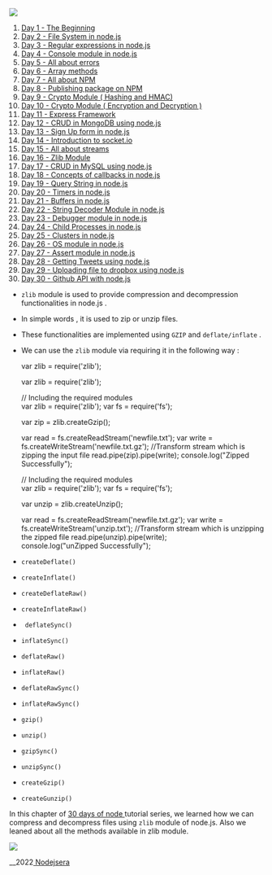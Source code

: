 ![](https://www.nodejsera.com/nodejs-tutorial-day16-zlib-module.htmlassets/img/logo.png)


  1. [ Day 1 - The Beginning ](nodejs-tutorial-day1-thebeginning.html)
  2. [ Day 2 - File System in node.js ](nodejs-tutorial-day2-filesystem.html)
  3. [ Day 3 - Regular expressions in node.js ](nodejs-tutorial-day3-regular-expressions.html)
  4. [ Day 4 - Console module in node.js ](nodejs-tutorial-day4-console-module.html)
  5. [ Day 5 - All about errors ](nodejs-tutorial-day5-all-about-errors.html)
  6. [ Day 6 - Array methods](nodejs-tutorial-day6-array-methods.html)
  7. [ Day 7 - All about NPM](nodejs-tutorial-day7-all-about-npm.html)
  8. [ Day 8 - Publishing package on NPM ](nodejs-tutorial-day8-publishing-on-npm.html)
  9. [ Day 9 - Crypto Module ( Hashing and HMAC)](nodejs-tutorial-day9-crypto-module.html)
  10. [ Day 10 - Crypto Module ( Encryption and Decryption ) ](nodejs-tutorial-day10-crypto-module-symmetric-asymmetric-encryption-decryption.html)
  11. [ Day 11 - Express Framework ](nodejs-tutorial-day11-express-framework.html)
  12. [ Day 12 - CRUD in MongoDB using node.js ](nodejs-tutorial-day12-crud-in-mongodb.html)
  13. [ Day 13 - Sign Up form in node.js ](nodejs-tutorial-day13-signup-using-nodejs-express-mongodb.html)
  14. [ Day 14 - Introduction to socket.io ](nodejs-tutorial-day14-introduction-to-socket-io.html)
  15. [ Day 15 - All about streams ](nodejs-tutorial-day15-all-about-streams.html)
  16. [ Day 16 - Zlib Module ](nodejs-tutorial-day16-zlib-module.html)
  17. [ Day 17 - CRUD in MySQL using node.js ](nodejs-tutorial-day17-crud-in-mysql.html)
  18. [ Day 18 - Concepts of callbacks in node.js ](nodejs-tutorial-day18-callbacks.html)
  19. [ Day 19 - Query String in node.js ](nodejs-tutorial-day19-query-string.html)
  20. [ Day 20 - Timers in node.js ](nodejs-tutorial-day20-timers.html)
  21. [ Day 21 - Buffers in node.js](nodejs-tutorial-day21-buffers.html)
  22. [ Day 22 - String Decoder Module in node.js ](nodejs-tutorial-day22-string-decoder.html)
  23. [ Day 23 - Debugger module in node.js ](nodejs-tutorial-day23-debuggers.html)
  24. [ Day 24 - Child Processes in node.js ](nodejs-tutorial-day24-child-processes.html)
  25. [ Day 25 - Clusters in node.js ](nodejs-tutorial-day25-clusters.html)
  26. [ Day 26 - OS module in node.js ](nodejs-tutorial-day26-os-module.html)
  27. [ Day 27 - Assert module in node.js ](nodejs-tutorial-day27-assert.html)
  28. [ Day 28 - Getting Tweets using node.js ](nodejs-tutorial-day28-getting-tweets-using-nodejs.html)
  29. [ Day 29 - Uploading file to dropbox using node.js ](nodejs-tutorial-day29-uploading-files-dropbox.html)
  30. [ Day 30 - Github API with node.js ](nodejs-tutorial-day30-github-api-with-node.html)



  * ` zlib ` module is used to provide compression and decompression functionalities in node.js .
  * In simple words , it is used to zip or unzip files. 
  * These functionalities are implemented using ` GZIP ` and ` deflate/inflate ` .
  * We can use the ` zlib ` module via requiring it in the following way :   

    
        											
    var zlib = require('zlib');		
    											
    										

  


    
    
    											
    var zlib = require('zlib');		
    											
    										


    
    
    											
    // Including the required modules	
    var zlib = require('zlib');
    var fs = require('fs');
    
    var zip = zlib.createGzip();
    
    var read = fs.createReadStream('newfile.txt');
    var write = fs.createWriteStream('newfile.txt.gz');
    //Transform stream which is zipping the input file
    read.pipe(zip).pipe(write);	
    console.log("Zipped Successfully");
    											
    										


    
    
    											
    // Including the required modules	
    var zlib = require('zlib');
    var fs = require('fs');
    
    var unzip = zlib.createUnzip();
    
    var read = fs.createReadStream('newfile.txt.gz');
    var write = fs.createWriteStream('unzip.txt');
    //Transform stream which is unzipping the zipped file
    read.pipe(unzip).pipe(write);	
    console.log("unZipped Successfully");
    											
    										



  * ` createDeflate() `
  * ` createInflate() `
  * ` createDeflateRaw() `
  * ` createInflateRaw() `
  * ` deflateSync()`
  * ` inflateSync() `
  * ` deflateRaw() `
  * ` inflateRaw() `
  * ` deflateRawSync() `
  * ` inflateRawSync() `
  * ` gzip() `
  * ` unzip() `
  * ` gzipSync() `
  * ` unzipSync() `
  * ` createGzip() `
  * ` createGunzip() `



In this chapter of [ 30 days of node ](30-days-of-node.html) tutorial series,
we learned how we can compress and decompress files using ` zlib ` module of
node.js. Also we leaned about all the methods available in zlib module.

![](https://www.nodejsera.com/nodejs-tutorial-day16-zlib-module.htmlassets/img/logo.png)


__2022[ Nodejsera ](index.html)

